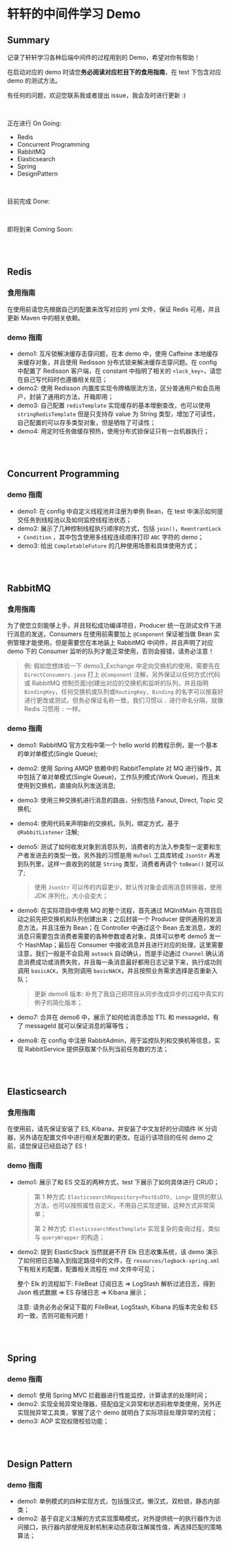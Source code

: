 # 轩轩的中间件学习 Demo

## Summary

记录了轩轩学习各种后端中间件的过程用到的 Demo，希望对你有帮助！

在启动对应的 demo 时请您**务必阅读对应栏目下的食用指南**，在 test 下包含对应 demo 的测试方法。

有任何的问题，欢迎您联系我或者提出 issue，我会及时进行更新  :)

</br>

正在进行 On Going:

- Redis
- Concurrent Programming
- RabbitMQ
- Elasticsearch
- Spring
- DesignPattern

</br>

目前完成 Done:



</br>

即将到来 Coming Soon:

</br>

</br>

## Redis

### 食用指南

在使用前请您先根据自己的配置来改写对应的 yml 文件，保证 Redis 可用，并且更新 Maven 中的相关依赖。



### demo 指南

- demo1: 互斥锁解决缓存击穿问题，在本 demo 中，使用 Caffeine 本地缓存来缓存对象，并且使用 Redisson 分布式锁来解决缓存击穿问题。在 config 中配置了 Redisson 客户端，在 constant 中指明了相关的 `<lock_key>`，请您在自己写代码时也遵循相关规范；
- demo2: 使用 Redisson 内置库实现令牌桶限流方法，区分普通用户和会员用户，封装了通用的方法，开箱即用；
- demo3: 自己配置 `redisTemplate` 实现缓存的基本增删查改，也可以使用 `stringRedisTemplate` 但是只支持存 value 为 String 类型，增加了可读性，自己配置的可以存多类型对象，但是牺牲了可读性；
- demo4: 用定时任务做缓存预热，使用分布式锁保证只有一台机器执行；

</br>

</br>

## Concurrent Programming

### demo 指南

- demo1: 在 config 中自定义线程池并注册为单例 Bean，在 test 中演示如何提交任务到线程池以及如何监控线程池状态；
- demo2: 展示了几种控制线程执行顺序的方式，包括 `join()`，`ReentrantLock + Condition` ，其中包含使用多线程连续顺序打印 `ABC` 字符的 demo；
- demo3: 给出 `CompletableFuture` 的几种使用场景和具体使用方式；

</br>

</br>

## RabbitMQ

### 食用指南

为了使您立刻能够上手，并且轻松成功编译项目，Producer 统一在测试文件下进行消息的发送，Consumers 在使用前需要加上 `@Component` 保证被当做 Bean 实例管理才能使用。但是需要您在本地装上 RabbitMQ 中间件，并且声明了对应 demo 下的 Consumer 监听的队列才能正常使用，否则会报错，请务必注意！

> 例: 假如您想体验一下 demo3_Exchange 中定向交换机的使用，需要先在 `DirectConsumers.java` 打上 `@Component` 注解，另外保证以任何方式(代码或 RabbitMQ 控制页面)创建出对应的交换机和监听的队列，并且指明 `BindingKey`，任何交换机或队列或`RoutingKey, Binding` 的名字可以按喜好进行更改或测试，但务必保证名称一致，我们习惯以 `.` 进行命名分隔，就像 Redis 习惯用 `:` 一样。



### demo 指南

- demo1: RabbitMQ 官方文档中第一个 hello world 的教程示例，是一个基本的单对单模式(Single Queue);

- demo2: 使用 Spring AMQP 依赖中的 RabbitTemplate 对 MQ 进行操作，其中包括了单对单模式(Single Queue)，工作队列模式(Work Queue)，而且未使用到交换机，直接向队列发送消息; 

- demo3: 使用三种交换机进行消息的路由，分别包括 Fanout, Direct, Topic 交换机;

- demo4: 使用代码来声明新的交换机，队列，绑定方式，基于 `@RabbitListener` 注解;

- demo5: 测试了如何收发对象到消息队列，消费者的方法入参类型一定要和生产者发进去的类型一致，另外我的习惯是用 `HuTool` 工具库转成 `JsonStr` 再发到队列里，这样一直收到的就是 `String` 类型，消费者再调个 `toBean()` 就可以了;

  > 使用 `JsonStr` 可以传的内容更少，默认传对象会调用消息转换器，使用 JDK 序列化，大小会变大；
  
- demo6: 在实际项目中使用 MQ 的整个流程，首先通过 MQInitMain 在项目启动之前先把交换机和队列创建出来；之后封装一个 Producer 提供通用的发消息方法，并且注册为 Bean；在 Controller 中通过这个 Bean 去发消息，发的消息只需要包含消费者需要的各种参数或者对象，具体可以参考 demo5 发一个 HashMap；最后在 Consumer 中接收消息并且进行对应的处理，这里需要注意，我们一般是不会启用 `autoack` 自动确认，而是手动通过 `Channel` 确认消息消费成功或消费失败，并且每一条消息最好都用日志记录下来，执行成功则调用 `basicACK`，失败则调用 `basicNACK`，并且按照业务需求选择是否重新入队；

  > 更新 demo6 版本: 补充了我自己把项目从同步改成异步的过程中真实的例子的简化版本；

- demo7: 合并在 demo6 中，展示了如何给消息添加 TTL 和 messageId，有了 messageId 就可以保证消息的幂等性；

- demo8: 在 config 中注册 RabbitAdmin，用于监控队列和交换机等信息，实现 RabbitService 提供获取某个队列当前任务数的方法；

</br>

</br>

## Elasticsearch

### 食用指南

在使用前，请先保证安装了 ES, Kibana，并安装了中文友好的分词插件 IK 分词器，另外请在配置文件中进行相关配置的更改。在运行该项目的任何 demo 之前，请您保证已经启动了 ES！



### demo 指南

- demo1: 展示了和 ES 交互的两种方式，test 下展示了如何具体进行 CRUD；

  > 第 1 种方式: `ElasticsearchRepository<PostEsDTO, Long>` 提供的默认方法，也可以按照属性自定义，不用自己实现逻辑，这种方式非常简单；
  >
  > 第 2 种方式: `ElasticsearchRestTemplate` 实现复杂的查询过程，类似与 `queryWrapper` 的构造；
  
- demo2: 提到 ElasticStack 当然就避不开 Elk 日志收集系统，该 demo 演示了如何把日志输入到指定路径中的文件，在 `resources/logback-spring.xml` 下有相关的配置，配置相关流程在 md 文件中可见；

  整个 Elk 的流程如下: FileBeat 订阅日志 => LogStash 解析过滤日志，得到 Json 格式数据 => ES 存储日志 => Kibana 展示；

  注意: 请务必务必保证下载的 FileBeat, LogStash, Kibana 的版本完全和 ES 的一致，否则可能有问题！

</br>

</br>

## Spring

### demo 指南

- demo1: 使用 Spring MVC 拦截器进行性能监控，计算请求的处理时间；
- demo2: 实现全局异常处理器，搭配自定义异常和状态码枚举类使用，另外还实现抛异常工具类，掌握了这个 demo 就明白了实际项目处理异常的流程；
- demo3: AOP 实现权限校验功能；

</br>

</br>

## Design Pattern

### demo 指南

- demo1: 单例模式的四种实现方式，包括饿汉式，懒汉式，双检锁，静态内部类；
- demo2: 基于自定义注解的方式实现策略模式，对外提供统一的执行器作为访问接口，执行器内部使用反射机制来动态获取注解属性值，再选择匹配的策略算法；

</br>

</br>